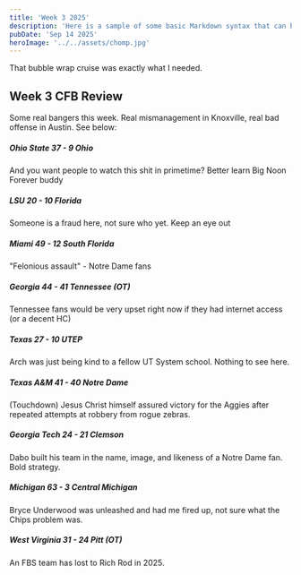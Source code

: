 ```yaml
---
title: 'Week 3 2025'
description: 'Here is a sample of some basic Markdown syntax that can be used when writing Markdown content in Astro.'
pubDate: 'Sep 14 2025'
heroImage: '../../assets/chomp.jpg'
---
```


That bubble wrap cruise was exactly what I needed.

## Week 3 CFB Review

Some real bangers this week. Real mismanagement in Knoxville, real bad offense in Austin. See below:

##### Ohio State 37 - 9 Ohio

And you want people to watch this shit in primetime? Better learn Big Noon Forever buddy

##### LSU 20 - 10 Florida

Someone is a fraud here, not sure who yet. Keep an eye out

##### Miami 49 - 12 South Florida

"Felonious assault" - Notre Dame fans

##### Georgia 44 - 41 Tennessee (OT)

Tennessee fans would be very upset right now if they had internet access (or a decent HC)

##### Texas 27 - 10 UTEP

Arch was just being kind to a fellow UT System school. Nothing to see here.

##### Texas A&M 41 - 40 Notre Dame

(Touchdown) Jesus Christ himself assured victory for the Aggies after repeated attempts at robbery from rogue zebras.

##### Georgia Tech 24 - 21 Clemson

Dabo built his team in the name, image, and likeness of a Notre Dame fan. Bold strategy.

##### Michigan 63 - 3 Central Michigan

Bryce Underwood was unleashed and had me fired up, not sure what the Chips problem was.

##### West Virginia 31 - 24 Pitt (OT)

An FBS team has lost to Rich Rod in 2025.